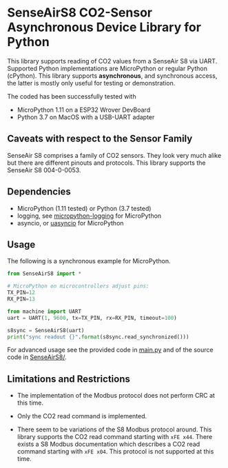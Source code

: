 SenseAirS8 CO2-Sensor Asynchronous Device Library for Python
============================================================

This library supports reading of CO2 values from a SenseAir S8 via UART.
Supported Python implementations are MicroPython or regular Python (cPython).
This library supports **asynchronous**, and synchronous access, the latter is
mostly only useful for testing or demonstration.

The coded has been successfully tested with
* MicroPython 1.11 on a ESP32 Wrover DevBoard
* Python 3.7 on MacOS with a USB-UART adapter

Caveats with respect to the Sensor Family
-----------------------------------------

SenseAir S8 comprises a family of CO2 sensors. They look very much
alike but there are different pinouts and protocols. This library supports the
SenseAir S8 004-0-0053.

Dependencies
------------

* MicroPython (1.11 tested) or Python (3.7 tested)
* logging, see [micropython-logging] for MicroPython
* asyncio, or [uasyncio] for MicroPython

Usage
-----

The following is a synchronous example for MicroPython.

~~~python
from SenseAirS8 import *

# MicroPython on microcontrollers adjust pins:
TX_PIN=12
RX_PIN=13

from machine import UART
uart = UART(1, 9600, tx=TX_PIN, rx=RX_PIN, timeout=100)

s8sync = SenseAirS8(uart)
print("sync readout {}".format(s8sync.read_synchronized()))
~~~

For advanced usage see the provided code in [main.py](./main.py) and
of the source code in [SenseAirS8/](./SenseAirS8/).


Limitations and Restrictions
----------------------------

* The implementation of the Modbus protocol does not perform CRC at this time.

* Only the CO2 read command is implemented.

* There seem to be variations of the S8 Modbus protocol around. This library
  supports the CO2 read command starting with `xFE x44`. There exists a S8
  Modbus documentation which describes a CO2 read command starting with `xFE
  x04`. This protocol is not supported at this time.



[micropython-logging]: https://pypi.org/project/micropython-logging/
[uasyncio]: https://pypi.org/project/micropython-uasyncio/
